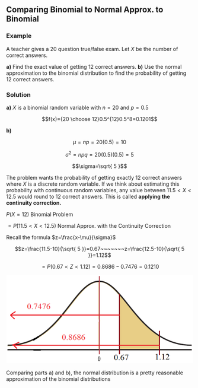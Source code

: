 ## Comparing Binomial to Normal Approx. to Binomial

### Example

A teacher gives a 20 question true/false exam. Let $X$ be the number of correct answers.

**a)** Find the exact value of getting 12 correct answers.
**b)** Use the normal approximation to the binomial distribution to find the probability of getting 12 correct answers.

### Solution

**a)** $X$ is a binomial random variable with $n=20$ and $p=0.5$

$$f(x)={20 \choose 12}0.5^{12}0.5^8=0.1201$$

**b)**

$$\mu=np=20(0.5)=10$$

$$\sigma^2=npq=20(0.5)(0.5)=5$$

$$\sigma=\sqrt{ 5 }$$

The problem wants the probability of getting exactly 12 correct answers where $X$ is a discrete random variable. If we think about estimating this probability with continuous random variables, any value between $11.5< X<12.5$ would round to 12 correct answers. This is called **applying the continuity correction.**

$P(X=12)$                           Binomial Problem

$=P(11.5<X<12.5)$      Normal Approx. with the Continuity Correction

Recall the formula $z=\frac{x-\mu}{\sigma}$

$$z=\frac{11.5-10}{\sqrt{ 5 }}=0.67~~~~~~~z=\frac{12.5-10}{\sqrt{ 5 }}=1.12$$

$$=P(0.67<Z<1.12)=0.8686-0.7476=0.1210$$

![](./Resources/example_standard_normal_curve.png)

Comparing parts a) and b), the normal distribution is a pretty reasonable approximation of the binomial distributions